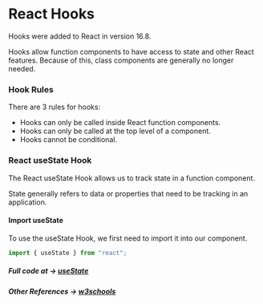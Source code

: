 # React Hooks

Hooks were added to React in version 16.8.

Hooks allow function components to have access to state and other React features. Because of this, class components are generally no longer needed.

### Hook Rules
There are 3 rules for hooks:

- Hooks can only be called inside React function components.
- Hooks can only be called at the top level of a component.
- Hooks cannot be conditional.

### React useState Hook
The React useState Hook allows us to track state in a function component.

State generally refers to data or properties that need to be tracking in an application.

#### Import useState
To use the useState Hook, we first need to import it into our component.
```javascript
import { useState } from "react";
```

##### Full code at -> [useState](https://github.com/Anshtripathi079/react_hooks/tree/master/src/components/usestate)
##### Other References -> [w3schools](https://www.w3schools.com/REACT/react_usestate.asp)

